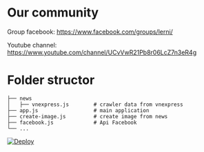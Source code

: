 # Our community
Group facebook: https://www.facebook.com/groups/lerni/

Youtube channel: https://www.youtube.com/channel/UCvVwR21Pb8r06LcZ7n3eR4g
# Folder structor
```
├── news                    
│   ├── vnexpress.js        # crawler data from vnexpress
├── app.js                  # main application
├── create-image.js         # create image from news
├── facebook.js             # Api Facebook
└── ...
```
[![Deploy](https://www.herokucdn.com/deploy/button.svg)](https://heroku.com/deploy?template=https://github.com/devtmhieu2602/test)
